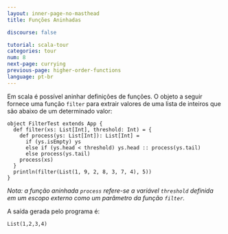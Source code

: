 ```yaml
---
layout: inner-page-no-masthead
title: Funções Aninhadas

discourse: false

tutorial: scala-tour
categories: tour
num: 8
next-page: currying
previous-page: higher-order-functions
language: pt-br
---
```


Em scala é possível aninhar definições de funções. O objeto a seguir fornece uma função `filter` para extrair valores de uma lista de inteiros que são abaixo de um determinado valor:

```tut
object FilterTest extends App {
  def filter(xs: List[Int], threshold: Int) = {
    def process(ys: List[Int]): List[Int] =
      if (ys.isEmpty) ys
      else if (ys.head < threshold) ys.head :: process(ys.tail)
      else process(ys.tail)
    process(xs)
  }
  println(filter(List(1, 9, 2, 8, 3, 7, 4), 5))
}
```

_Nota: a função aninhada `process` refere-se a variável `threshold` definida em um escopo externo como um parâmetro da função `filter`._

A saída gerada pelo programa é:

```
List(1,2,3,4)
```
